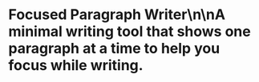 # Focused Paragraph Writer\n\nA minimal writing tool that shows one paragraph at a time to help you focus while writing.